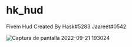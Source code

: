 # hk_hud
Fivem Hud Created By Hask#5283 Jaareet#0542

![Captura de pantalla 2022-09-21 193024](https://user-images.githubusercontent.com/100434787/191572165-dd317dd7-033d-40eb-a10d-b83c70f6b2a2.png)
